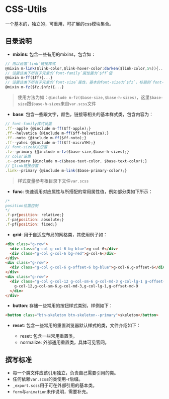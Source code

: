 # CSS-Utils

一个基本的，独立的，可重用，可扩展的css模块集合。

## 目录说明

- **mixins**: 包含一些有用的mixins，包含如：

```js
// 用以设置`link`链接样式
@mixin m-link($link-color,$link-hover-color:darken($link-color,5%)){...}
// 设置该类下所有子元素的`font-family`属性置为`$ff`值
@mixin m-ff($ff){...}
// 设置该类下所有子元素的`font-size`属性，基本的font-size为`$fz`，标题的`font-size`为`$hfz`
@mixin m-fz($fz,$hfz){...}  
```

> 使用方法为如：`@include m-fz($base-size,$base-h-sizes)`，这里`$base-size`跟`$base-h-sizes`来自`var.scss`文件

- **base**: 包含一些跟文字，颜色，链接等相关的基本样式类，包含内容为：

```js
// font-family样式设置
.ff--apple {@include m-ff($ff-apple);}
.ff--helvetica {@include m-ff($ff-helvetica);}
.ff--noto {@include m-ff($ff-noto);}
.ff--yahei {@include m-ff($ff-microYH);}
// font-size样式设置
.fz--primary {@include m-fz($base-size,$base-h-sizes);}
// color设置
.c--primary {@include m-c($base-text-color, $base-text-color);}
// link链接设置
.link--primary {@include m-link($base-primary-color);}
```

> 样式变量参考根目录下文件`var.scss`

- **func**: 快速调用对应属性与所搭配的常用属性值，例如部分类如下所示：

```js
/*
position位置控制
*/
.f-pr{position: relative;}
.f-pa{position: absolute;}
.f-pf{position: fixed;}
```

- **grid**: 用于自适应布局的网格类，其使用例子如：

```html
<div class="g-row">
  <div class="g-col g-col-6 bg-blue">g-col-6</div>
  <div class="g-col g-col-6 bg-red">g-col-6</div>
</div>
<div class="g-row">
  <div class="g-col g-col-6 g-offset-6 bg-blue">g-col-6,g-offset-6</div>
</div>
<div class="g-row">
  <div class="g-col g-col-12 g-col-sm-6 g-col-md-3 g-col-lg-1 g-offset-md-9 bg-red ">
    g-col-12,g-col-sm-6,g-col-md-3,g-col-lg-1,g-offset-md-9
  </div>
</div>
```

- **button**: 存储一些常用的按钮样式类别，样例如下：

```html
<button class="btn-skeleton btn-skeleton--primary">skeleton</button>
```

- **reset**: 包含一些常用的重置浏览器默认样式的类，文件介绍如下：

  - reset: 包含一些常用重置类。
  - normalize: 外部通用重置类，具体可见官网。

## 撰写标准

- 每一个类文件应该引用独立，负责自己需要引用的类。
- 任何依赖`var.scss`的类使用-r后缀。
- `_export.scss`用于可在外部引用的基本类。
- `form`与`animation`未作说明，需要补充。